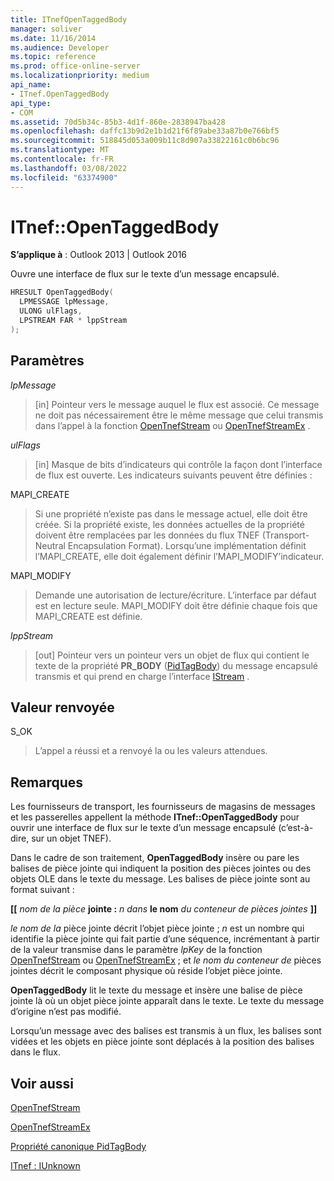 ```yaml
---
title: ITnefOpenTaggedBody
manager: soliver
ms.date: 11/16/2014
ms.audience: Developer
ms.topic: reference
ms.prod: office-online-server
ms.localizationpriority: medium
api_name:
- ITnef.OpenTaggedBody
api_type:
- COM
ms.assetid: 70d5b34c-85b3-4d1f-860e-2838947ba428
ms.openlocfilehash: daffc13b9d2e1b1d21f6f89abe33a87b0e766bf5
ms.sourcegitcommit: 518845d053a009b11c8d907a33822161c0b6bc96
ms.translationtype: MT
ms.contentlocale: fr-FR
ms.lasthandoff: 03/08/2022
ms.locfileid: "63374900"
---
```

# <a name="itnefopentaggedbody"></a>ITnef::OpenTaggedBody

  
  
**S’applique à** : Outlook 2013 | Outlook 2016 
  
Ouvre une interface de flux sur le texte d’un message encapsulé.
  
```cpp
HRESULT OpenTaggedBody(
  LPMESSAGE lpMessage,
  ULONG ulFlags,
  LPSTREAM FAR * lppStream
);
```

## <a name="parameters"></a>Paramètres

 _lpMessage_
  
> [in] Pointeur vers le message auquel le flux est associé. Ce message ne doit pas nécessairement être le même message que celui transmis dans l’appel à la fonction [OpenTnefStream](opentnefstream.md) ou [OpenTnefStreamEx](opentnefstreamex.md) . 
    
 _ulFlags_
  
> [in] Masque de bits d’indicateurs qui contrôle la façon dont l’interface de flux est ouverte. Les indicateurs suivants peuvent être définies :
    
MAPI_CREATE 
  
> Si une propriété n’existe pas dans le message actuel, elle doit être créée. Si la propriété existe, les données actuelles de la propriété doivent être remplacées par les données du flux TNEF (Transport-Neutral Encapsulation Format). Lorsqu’une implémentation définit l’MAPI_CREATE, elle doit également définir l’MAPI_MODIFY’indicateur.
    
MAPI_MODIFY 
  
> Demande une autorisation de lecture/écriture. L’interface par défaut est en lecture seule. MAPI_MODIFY doit être définie chaque fois que MAPI_CREATE est définie.
    
 _lppStream_
  
> [out] Pointeur vers un pointeur vers un objet de flux qui contient le texte de la propriété **PR_BODY** ([PidTagBody](pidtagbody-canonical-property.md)) du message encapsulé transmis et qui prend en charge l’interface [IStream](https://docs.microsoft.com/windows/desktop/api/objidl/nn-objidl-istream) . 
    
## <a name="return-value"></a>Valeur renvoyée

S_OK 
  
> L’appel a réussi et a renvoyé la ou les valeurs attendues.
    
## <a name="remarks"></a>Remarques

Les fournisseurs de transport, les fournisseurs de magasins de messages et les passerelles appellent la méthode **ITnef::OpenTaggedBody** pour ouvrir une interface de flux sur le texte d’un message encapsulé (c’est-à-dire, sur un objet TNEF). 
  
Dans le cadre de son traitement, **OpenTaggedBody** insère ou pare les balises de pièce jointe qui indiquent la position des pièces jointes ou des objets OLE dans le texte du message. Les balises de pièce jointe sont au format suivant : 
  
 **[[** _nom de la pièce_ **jointe :** _n dans_ **le nom** _du conteneur de pièces jointes_ **]]**
  
 _le nom de la_ pièce jointe décrit l’objet pièce jointe ;  _n_ est un nombre qui identifie la pièce jointe qui fait partie d’une séquence, incrémentant à partir de la valeur transmise dans le paramètre _lpKey_ de la fonction [OpenTnefStream](opentnefstream.md) ou [OpenTnefStreamEx](opentnefstreamex.md) ; et  _le nom du conteneur de_ pièces jointes décrit le composant physique où réside l’objet pièce jointe. 
  
 **OpenTaggedBody** lit le texte du message et insère une balise de pièce jointe là où un objet pièce jointe apparaît dans le texte. Le texte du message d’origine n’est pas modifié. 
  
Lorsqu’un message avec des balises est transmis à un flux, les balises sont vidées et les objets en pièce jointe sont déplacés à la position des balises dans le flux.
  
## <a name="see-also"></a>Voir aussi



[OpenTnefStream](opentnefstream.md)
  
[OpenTnefStreamEx](opentnefstreamex.md)
  
[Propriété canonique PidTagBody](pidtagbody-canonical-property.md)
  
[ITnef : IUnknown](itnefiunknown.md)

